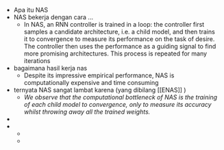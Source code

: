 - Apa itu NAS
- NAS bekerja dengan cara ...
	- In NAS, an
	  RNN controller is trained in a loop: the controller first
	  samples a candidate architecture, i.e. a child model, and
	  then trains it to convergence to measure its performance
	  on the task of desire. The controller then uses the performance as a guiding signal to find more promising architectures. This process is repeated for many iterations
- bagaimana hasil kerja nas
	- Despite its impressive empirical performance, NAS is computationally expensive and time consuming
- ternyata NAS sangat lambat karena (yang dibilang [[ENAS]] )
	- _We observe that the computational
	  bottleneck of NAS is the training of each child model to
	  convergence, only to measure its accuracy whilst throwing
	  away all the trained weights._
-
-
	-
	-